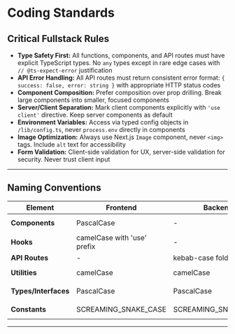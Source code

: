# Coding Standards

## Critical Fullstack Rules

- **Type Safety First:** All functions, components, and API routes must have explicit TypeScript types. No `any` types except in rare edge cases with `// @ts-expect-error` justification
- **API Error Handling:** All API routes must return consistent error format: `{ success: false, error: string }` with appropriate HTTP status codes
- **Component Composition:** Prefer composition over prop drilling. Break large components into smaller, focused components
- **Server/Client Separation:** Mark client components explicitly with `'use client'` directive. Keep server components as default
- **Environment Variables:** Access via typed config objects in `/lib/config.ts`, never `process.env` directly in components
- **Image Optimization:** Always use Next.js `Image` component, never `<img>` tags. Include `alt` text for accessibility
- **Form Validation:** Client-side validation for UX, server-side validation for security. Never trust client input

---

## Naming Conventions

| Element | Frontend | Backend | Example |
|---------|----------|---------|---------|
| **Components** | PascalCase | - | `ProjectCard.tsx`, `ContactForm.tsx` |
| **Hooks** | camelCase with 'use' prefix | - | `useProjects.ts`, `useContactForm.ts` |
| **API Routes** | - | kebab-case folder | `/api/contact/route.ts` |
| **Utilities** | camelCase | camelCase | `emailValidator.ts`, `cn.ts` |
| **Types/Interfaces** | PascalCase | PascalCase | `ProjectFrontmatter`, `ContactFormData` |
| **Constants** | SCREAMING_SNAKE_CASE | SCREAMING_SNAKE_CASE | `MAX_MESSAGE_LENGTH`, `API_RATE_LIMIT` |

---
